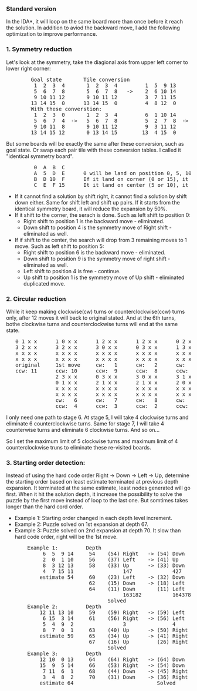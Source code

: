 ### Standard version
  In the IDA*, it will loop on the same board more than once before it reach the solution.  In addition to aviod the backward move, I add the following optimization to improve performance.

### 1. Symmetry reduction  
  Let's look at the symmetry, take the diagional axis from upper left corner to lower right corner:  
  <pre>
        Goal state       Tile conversion                      Position conversion
         1  2  3  4       1  2  3  4         1  5  9 13        0  1  2  3       0  4  8 12
         5  6  7  8       5  6  7  8   ->    2  6 10 14        4  5  6  7  ->   1  5  9 13
         9 10 11 12       9 10 11 12         3  7 11 15        8  9 10 11       2  6 10 14
        13 14 15  0      13 14 15  0         4  8 12  0       12 13 14 15       3  7 11 15  
        With these converstion:
         1  2  3  0       1  2  3  4         6  1 10 14       6  2  3  4
         5  6  7  4  ->   5  6  7  8         5  2  7  8  ->   1  5  9 13
         9 10 11  8       9 10 11 12         9  3 11 12       7 10 11 12
        13 14 15 12       0 13 14 15        13  4 15  0       8 14 15  0</pre>
        
        
  But some boards will be exactly the same after these conversion, such as goal state.  Or swap each pair tile with these conversion tables.  I called it "identical symmetry board".
  <pre>
         0  A  B  C
         A  5  D  E      0 will be land on position 0, 5, 10 or 15 only.
         B  D 10  F      If it land on corner (0 or 15), it has 2 moves.
         C  E  F 15      It it land on center (5 or 10), it has 4 moves. </pre>  
         
  * If it cannot find a solution by shift right, it cannot find a solution by shift down either.  Same for shift left and shift up pairs.  If it starts from the identical symmetry board, it will reduce the expansion by 50%.  
  * If it shift to the corner, the serach is done.  Such as left shift to position 0:  
    * Right shift to position 1 is the backward move - eliminated.
    * Down shift to position 4 is the symmetry move of Right shift - eliminated as well.  
  * If if shift to the center, the search will drop from 3 remaining moves to 1 move.  Such as left shift to position 5:  
    * Right shift to position 6 is the backward move - eliminated.
    * Down shift to position 9 is the symmetry move of right shift - eliminated as well.
    * Left shift to position 4 is free - continue.
    * Up shift to position 1 is the symmetry move of Up shift - eliminated duplicated move.  

### 2. Circular reduction
  While it keep making clockwise(cw) turns or counterclockwise(ccw) turns only, after 12 moves it will back to original stated.  And at the 6th turns, bothe clockwise turns and counterclockwise turns will end at the same state.
  <pre>
   0 1 x x      1 0 x x      1 2 x x      1 2 x x      0 2 x x      2 0 x x      2 3 x x
   3 2 x x      3 2 x x      3 0 x x      0 3 x x      1 3 x x      1 3 x x      1 0 x x
   x x x x      x x x x      x x x x      x x x x      x x x x      x x x x      x x x x
   x x x x      x x x x      x x x x      x x x x      x x x x      x x x x      x x x x
   original     1st move     cw:   1      cw:   2      cw:   3      cw:   4      cw:   5
   ccw: 11      ccw: 10      ccw:  9      ccw:  8      ccw:  7      ccw:  6      ccw:  5  
                2 3 x x      0 3 x x      3 0 x x      3 1 x x      3 1 x x      0 1 x x
                0 1 x x      2 1 x x      2 1 x x      2 0 x x      0 2 x x      3 2 x x
                x x x x      x x x x      x x x x      x x x x      x x x x      x x x x
                x x x x      x x x x      x x x x      x x x x      x x x x      x x x x
                cw:   6      cw:   7      cw:   8      cw:   9      cw:  10      cw:  11
                ccw:  4      ccw:  3      ccw:  2      ccw:  1      1st move     original</pre>  
                
  I only need one path to stage 6.  At stage 5, I will take 4 clockwise turns and eliminate 6 counterclockwise turns.  Same for stage 7, I will take 4 counterwise turns and eliminate 6 clockwise turns. And so on...  
  
  So I set the maximum limit of 5 clockwise turns and maximum limit of  4 counterclockwise truns to eliminate these re-visited boards.

### 3. Starting order detection:  
  Instead of using the hard code order Right -> Down -> Left -> Up, determine the starting order based on least estimate terminated at previous depth expansion.  It terminated at the same estimate, least nodes generated will go first.  When it hit the solution depth, it increase the possibility to solve the puzzle by the first move instead of loop to the last one.  But somtimes takes longer than the hard cord order.  
  * Example 1: Starting order changed in each depth level increment.  
  * Example 2: Puzzle solved on 1st expansion at depth 67.  
  * Example 3: Puzzle solved on 2nd expansion at depth 70.  It slow than hard code order, right will be the 1st move. 
    <pre>
        Example 1:         Depth
             6  5  9 14     54    (54) Right   -> (54) Down  -> (54) Left    -> (54) Up
             2  0  1 10     56    (37) Left    -> (41) Up    -> (45) Down    -> (51) Right
             8  3 12 13     58    (33) Up      -> (33) Down  -> (35) Left    -> (39) Right
             4  7 15 11                147             427
            estimate 54     60    (23) Left    -> (32) Down  -> (33) Up      -> (35) Right
                            62    (15) Down    -> (18) Left  -> (25) Up      -> (32) Right
                            64    (11) Down       (11) Left     (14) Up         (20) Right
                                       163182          164378
                                  Solved  
        Example 2:         Depth
            12 11 13 10     59    (59) Right   -> (59) Left  -> (59) Up
             6 15  3 14     61    (56) Right   -> (56) Left  -> (60) Up
             5  4  9  2                3               4
             8  7  0  1     63    (40) Up      -> (50) Right -> (53) Left
            estimate 59     65    (34) Up      -> (41) Right -> (45) Left
                            67    (16) Up         (26) Right    (38) Left
                                  Solved  
        Example 3:         Depth
            12 10  0 13     64    (64) Right   -> (64) Down  -> (64) Left
            15  9  5 14     66    (53) Right   -> (54) Down  -> (62) Left
             7 11  6  1     68    (44) Down    -> (45) Right -> (53) Left
             3  4  8  2     70    (31) Down    -> (36) Right    (42) Left
            estimate 64                           Solved</pre>





















